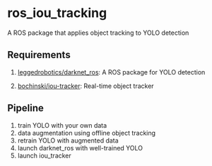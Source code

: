 # ros_iou_tracking
A ROS package that applies object tracking to YOLO detection

## Requirements
1. [leggedrobotics/darknet_ros](https://github.com/leggedrobotics/darknet_ros): A ROS package for YOLO detection

2. [bochinski/iou-tracker](https://github.com/bochinski/iou-tracker): Real-time object tracker

## Pipeline
1. train YOLO with your own data
2. data augmentation using offline object tracking
3. retrain YOLO with augmented data
4. launch darknet_ros with well-trained YOLO
5. launch iou_tracker
